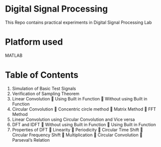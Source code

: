# Digital Signal Processing
This Repo contains practical experiments in Digital Signal Processing Lab

# Platform used
MATLAB

# Table of Contents
1.	Simulation of Basic Test Signals
2.	Verification of Sampling Theorem
3.	Linear Convolution
      Using Built in Function
     	Without using Built in Function
4.	Circular Convolution
     	Concentric circle method
     	Matrix Method
     	FFT Method
5.	Linear Convolution using Circular Convolution and Vice versa
6.	DFT and IDFT
    	Without using Built in Function
    	Using Built in Function
7.	Properties of DFT
    	Linearity
    	Periodicity
    	Circular Time Shift
    	Circular Frequency Shift
    	Multiplication
    	Circular Convolution
    	Parseval’s Relation



